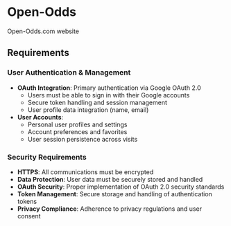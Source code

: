 # Open-Odds
Open-Odds.com website

## Requirements

### User Authentication & Management
- **OAuth Integration**: Primary authentication via Google OAuth 2.0
  - Users must be able to sign in with their Google accounts
  - Secure token handling and session management
  - User profile data integration (name, email)
- **User Accounts**: 
  - Personal user profiles and settings
  - Account preferences and favorites
  - User session persistence across visits

### Security Requirements
- **HTTPS**: All communications must be encrypted
- **Data Protection**: User data must be securely stored and handled
- **OAuth Security**: Proper implementation of OAuth 2.0 security standards
- **Token Management**: Secure storage and handling of authentication tokens
- **Privacy Compliance**: Adherence to privacy regulations and user consent